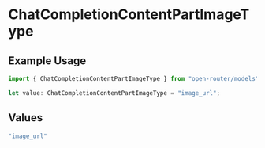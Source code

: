# ChatCompletionContentPartImageType

## Example Usage

```typescript
import { ChatCompletionContentPartImageType } from "open-router/models";

let value: ChatCompletionContentPartImageType = "image_url";
```

## Values

```typescript
"image_url"
```